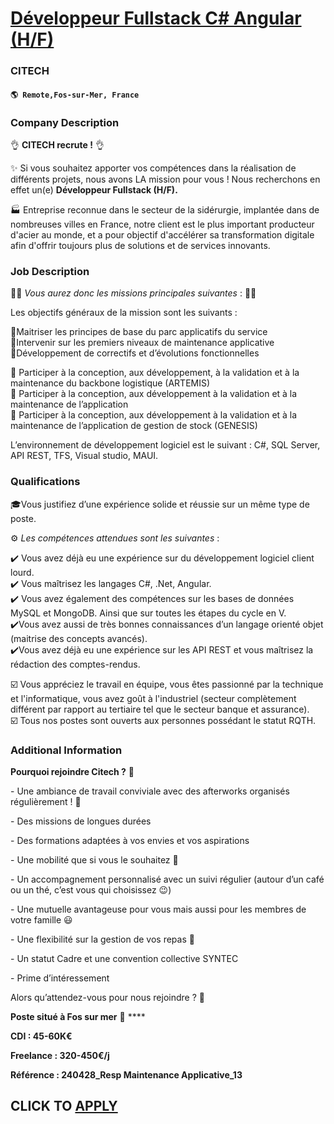 # [Développeur Fullstack C# Angular (H/F)](https://www.remotewlb.com/apply/developpeur-fullstack-c-angular-h-f)  
### CITECH  
#### `🌎 Remote,Fos-sur-Mer, France`  

### **Company Description**

👌 **CITECH recrute !** 👌

✨ Si vous souhaitez apporter vos compétences dans la réalisation de différents projets, nous avons LA mission pour vous ! Nous recherchons en effet un(e) **Développeur Fullstack (H/F).**

🏭 Entreprise reconnue dans le secteur de la sidérurgie, implantée dans de nombreuses villes en France, notre client est le plus important producteur d'acier au monde, et a pour objectif d'accélérer sa transformation digitale afin d'offrir toujours plus de solutions et de services innovants.

###  **Job Description**

🙌🔽 _Vous aurez donc les missions principales suivantes_ : 🔽🙌

Les objectifs généraux de la mission sont les suivants :

🔹Maitriser les principes de base du parc applicatifs du service  
🔹Intervenir sur les premiers niveaux de maintenance applicative  
🔹Développement de correctifs et d’évolutions fonctionnelles  
  
🔸 Participer à la conception, aux développement, à la validation et à la maintenance du backbone logistique (ARTEMIS)  
🔸 Participer à la conception, aux développement à la validation et à la maintenance de l’application  
🔸 Participer à la conception, aux développement à la validation et à la maintenance de l’application de gestion de stock (GENESIS)  
  
L’environnement de développement logiciel est le suivant : C#, SQL Server, API REST, TFS, Visual studio, MAUI.

###  **Qualifications**

🎓Vous justifiez d’une expérience solide et réussie sur un même type de poste.

⚙️ _Les compétences attendues sont les suivantes_ :

✔️ Vous avez déjà eu une expérience sur du développement logiciel client lourd.  
✔️ Vous maîtrisez les langages C#, .Net, Angular.  
✔️ Vous avez également des compétences sur les bases de données MySQL et MongoDB. Ainsi que sur toutes les étapes du cycle en V.  
✔️Vous avez aussi de très bonnes connaissances d’un langage orienté objet (maitrise des concepts avancés).  
✔️Vous avez déjà eu une expérience sur les API REST et vous maîtrisez la rédaction des comptes-rendus.

☑️ Vous appréciez le travail en équipe, vous êtes passionné par la technique et l'informatique, vous avez goût à l'industriel (secteur complètement différent par rapport au tertiaire tel que le secteur banque et assurance).  
☑️ Tous nos postes sont ouverts aux personnes possédant le statut RQTH.

###  **Additional Information**

 **Pourquoi rejoindre Citech ?** 🤔

\- Une ambiance de travail conviviale avec des afterworks organisés régulièrement ! 🤗

\- Des missions de longues durées

\- Des formations adaptées à vos envies et vos aspirations

\- Une mobilité que si vous le souhaitez 🚗

\- Un accompagnement personnalisé avec un suivi régulier (autour d’un café ou un thé, c’est vous qui choisissez 😉)

\- Une mutuelle avantageuse pour vous mais aussi pour les membres de votre famille 😃

\- Une flexibilité sur la gestion de vos repas 🍱

\- Un statut Cadre et une convention collective SYNTEC

\- Prime d’intéressement

Alors qu’attendez-vous pour nous rejoindre ? 🌟

**Poste situé à Fos sur mer** **🎇** ****

**CDI : 45-60K€**

 **Freelance : 320-450€/j**

 **Référence : 240428_Resp Maintenance Applicative_13**

  
## CLICK TO [APPLY](https://www.remotewlb.com/apply/developpeur-fullstack-c-angular-h-f)

